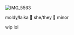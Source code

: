 ![IMG_5563](https://github.com/user-attachments/assets/e196e67c-bff1-447f-a25f-36f913f32735)

moldy/laika 🌸 she/they 🌸 minor

wip lol
